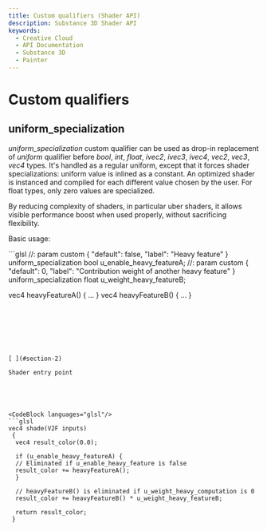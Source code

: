 ```yaml
---
title: Custom qualifiers (Shader API)
description: Substance 3D Shader API
keywords:
  - Creative Cloud
  - API Documentation
  - Substance 3D
  - Painter
---
```














[ ](#section-0)




<CodeBlock languages="glsl"/>








[ ](#section-1)

Custom qualifiers
=================


uniform_specialization
-----------------------


*uniform_specialization* custom qualifier can be used as drop-in replacement of *uniform*
 qualifier before *bool*, *int*, *float*, *ivec2*, *ivec3*, *ivec4*, *vec2*, *vec3*, *vec4* types.
 It's handled as a regular uniform, except that it forces shader specializations: uniform value
 is inlined as a constant.
 An optimized shader is instanced and compiled for each different value chosen by the user.
 For float types, only zero values are specialized.


By reducing complexity of shaders, in particular uber shaders,
 it allows visible performance boost when used properly, without sacrificing flexibility.


Basic usage:





<CodeBlock languages="glsl"/>
```glsl
//: param custom { "default": false, "label": "Heavy feature" }
 uniform_specialization bool u_enable_heavy_featureA;
 //: param custom { "default": 0, "label": "Contribution weight of another heavy feature" }
 uniform_specialization float u_weight_heavy_featureB;
 
 vec4 heavyFeatureA() { ... }
 vec4 heavyFeatureB() { ... }
```







[ ](#section-2)

Shader entry point





<CodeBlock languages="glsl"/>
```glsl
vec4 shade(V2F inputs)
 {
  vec4 result_color(0.0);
 
  if (u_enable_heavy_featureA) {
  // Eliminated if u_enable_heavy_feature is false
  result_color += heavyFeatureA();
  }
 
  // heavyFeatureB() is eliminated if u_weight_heavy_computation is 0
  result_color += heavyFeatureB() * u_weight_heavy_featureB;
 
  return result_color;
 }
 
 
```






